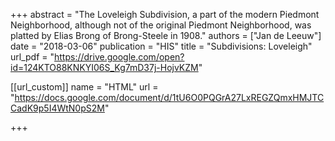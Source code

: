+++
abstract = "The Loveleigh Subdivision, a part of the modern Piedmont Neighborhood, although not of the original Piedmont Neighborhood, was platted by Elias Brong of Brong-Steele in 1908."
authors = ["Jan de Leeuw"]
date = "2018-03-06"
publication = "HIS"
title = "Subdivisions: Loveleigh"
url_pdf = "https://drive.google.com/open?id=124KTO88KNKYI06S_Kg7mD37j-HojvKZM"


[[url_custom]]
name = "HTML"
url = "https://docs.google.com/document/d/1tU6O0PQGrA27LxREGZQmxHMJTCCadK9p5I4WtN0pS2M"

+++

